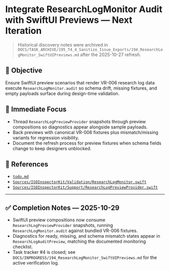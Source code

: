 # Integrate ResearchLogMonitor Audit with SwiftUI Previews — Next Iteration

> Historical discovery notes were archived in `DOCS/TASK_ARCHIVE/195_T4_4_Sanitize_Issue_Exports/194_ResearchLogMonitor_SwiftUIPreviews.md` after the 2025-10-27 refresh.

## 🎯 Objective
Ensure SwiftUI preview scenarios that render VR-006 research log data execute `ResearchLogMonitor.audit` so schema drift, missing fixtures, and empty payloads surface during design-time validation.

## 📌 Immediate Focus
- Thread `ResearchLogPreviewProvider` snapshots through preview compositions so diagnostics appear alongside sample payloads.
- Back previews with canonical VR-006 fixtures plus mismatch/missing variants for regression visibility.
- Document the refresh process for preview fixtures when schema fields change to keep designers unblocked.

## 🔗 References
- [`todo.md`](../../todo.md)
- [`Sources/ISOInspectorKit/Validation/ResearchLogMonitor.swift`](../../Sources/ISOInspectorKit/Validation/ResearchLogMonitor.swift)
- [`Sources/ISOInspectorKit/Support/ResearchLogPreviewProvider.swift`](../../Sources/ISOInspectorKit/Support/ResearchLogPreviewProvider.swift)

---

## ✅ Completion Notes — 2025-10-29

- SwiftUI preview compositions now consume `ResearchLogPreviewProvider` snapshots, running `ResearchLogMonitor.audit` against bundled VR-006 fixtures.
- Diagnostics for ready, missing, and schema mismatch states appear in `ResearchLogAuditPreview`, matching the documented monitoring checklist.
- Task tracker #4 is closed; see `DOCS/INPROGRESS/194_ResearchLogMonitor_SwiftUIPreviews.md` for the active verification log.
